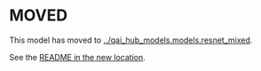 
# MOVED
This model has moved to [../qai_hub_models.models.resnet_mixed](../resnet_mixed).

See the [README in the new location](../resnet_mixed/README.md).
